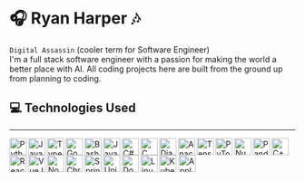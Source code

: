 <!-- This is my LinkedIn front page! -->
# 🎧 Ryan Harper 🎶
`Digital Assassin` (cooler term for Software Engineer)  
I'm a full stack software engineer with a passion for making the world a better place with AI. All coding projects here are built from the ground up from planning to coding. 
  
## 💻 Technologies Used
-----
<!-- Where I got the icons: https://devicon.dev/ -->
<!-- Languages stuff -->
<img alt="Python" align="left" width="30px" src="https://cdn.jsdelivr.net/gh/devicons/devicon/icons/python/python-original.svg"/>
<img alt="JavaScript" align="left" width="30px" src="https://cdn.jsdelivr.net/gh/devicons/devicon/icons/javascript/javascript-original.svg"/>
<img alt="TypeScript" align="left" width="30px" src="https://cdn.jsdelivr.net/gh/devicons/devicon/icons/typescript/typescript-original.svg"/>
<img alt="Go" align="left" width="30px" src="https://cdn.jsdelivr.net/gh/devicons/devicon/icons/go/go-original-wordmark.svg"/>
<img alt="Bash" align="left" width="30px" src="https://cdn.jsdelivr.net/gh/devicons/devicon/icons/bash/bash-plain.svg"/>
<img alt="Java" align="left" width="30px" src="https://cdn.jsdelivr.net/gh/devicons/devicon/icons/java/java-original.svg"/>
<img alt="C#" align="left" width="30px" src="https://cdn.jsdelivr.net/gh/devicons/devicon/icons/csharp/csharp-original.svg"/>
<img alt="C" align="left" width="30px" src="https://cdn.jsdelivr.net/gh/devicons/devicon/icons/c/c-original.svg"/>
<img alt="C++" width="30px" src="https://cdn.jsdelivr.net/gh/devicons/devicon/icons/cplusplus/cplusplus-original.svg"/>

<!-- Python stuff -->
<img alt="Django" align="left" width="30px" src="https://cdn.jsdelivr.net/gh/devicons/devicon/icons/django/django-plain.svg"/>
<img alt="Anaconda" align="left" width="30px" src="https://cdn.jsdelivr.net/gh/devicons/devicon/icons/anaconda/anaconda-original.svg"/>
<img alt="TensorFlow" align="left" width="30px" src="https://cdn.jsdelivr.net/gh/devicons/devicon/icons/tensorflow/tensorflow-original.svg"/>
<img alt="PyTorch" align="left" width="30px" src="https://cdn.jsdelivr.net/gh/devicons/devicon/icons/pytorch/pytorch-original.svg"/>
<img alt="Numpy" align="left" width="30px" src="https://cdn.jsdelivr.net/gh/devicons/devicon/icons/numpy/numpy-original.svg"/>
<img alt="Pandas" align="left" width="30px" src="https://cdn.jsdelivr.net/gh/devicons/devicon/icons/pandas/pandas-original.svg"/>

<!-- JS stuff -->
<img alt="React" align="left" width="30px" src="https://cdn.jsdelivr.net/gh/devicons/devicon/icons/react/react-original.svg"/>
<img alt="VueJS" align="left" width="30px" src="https://cdn.jsdelivr.net/gh/devicons/devicon/icons/vuejs/vuejs-original.svg"/>
<img alt="NodeJS" align="left" width="30px" src="https://cdn.jsdelivr.net/gh/devicons/devicon/icons/nodejs/nodejs-original.svg"/>
<img alt="Chrome" align="left" width="30px" src="https://cdn.jsdelivr.net/gh/devicons/devicon/icons/chrome/chrome-original.svg"/>

<!-- Java stuff -->
<img alt="Spring" align="left" width="30px" src="https://cdn.jsdelivr.net/gh/devicons/devicon/icons/spring/spring-original.svg"/>

<!-- C# stuff -->
<img alt="Unity" align="left" width="30px" src="https://cdn.jsdelivr.net/gh/devicons/devicon/icons/unity/unity-original.svg"/>
          
<!-- Containerization stuff -->
<img alt="Docker" align="left" width="30px" src="https://cdn.jsdelivr.net/gh/devicons/devicon/icons/docker/docker-original.svg"/>
<img alt="Kubernetes" width="30px" src="https://cdn.jsdelivr.net/gh/devicons/devicon/icons/kubernetes/kubernetes-plain.svg"/>

<!-- OS stuff -->
<img alt="Linux" align="left" width="30px" src="https://cdn.jsdelivr.net/gh/devicons/devicon/icons/linux/linux-original.svg"/>
<img alt="Apple" width="30px" src="https://cdn.jsdelivr.net/gh/devicons/devicon/icons/apple/apple-original.svg"/>
